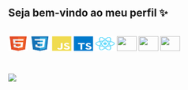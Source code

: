 ## Seja bem-vindo ao meu perfil ✨

<div style="display: inline_block"><br>
  <img align="center"  height="30" width="40" src="https://raw.githubusercontent.com/devicons/devicon/master/icons/html5/html5-original.svg">
  <img align="center"  height="30" width="40" src="https://raw.githubusercontent.com/devicons/devicon/master/icons/css3/css3-original.svg">
  <img align="center"  height="30" width="40" src="https://raw.githubusercontent.com/devicons/devicon/master/icons/javascript/javascript-plain.svg">
  <img align="center"  height="30" width="40" src="https://raw.githubusercontent.com/devicons/devicon/master/icons/typescript/typescript-plain.svg">
  <img align="center"  height="30" width="40" src="https://raw.githubusercontent.com/devicons/devicon/master/icons/react/react-original.svg"> 
  <img align="center"  height="30" width="40" src="https://cdn.jsdelivr.net/gh/devicons/devicon@latest/icons/android/android-original-wordmark.svg" />       
  <img align="center"  height="30" width="40" src="https://cdn.jsdelivr.net/gh/devicons/devicon@latest/icons/nodejs/nodejs-original-wordmark.svg"/>
  <img align="center"  height="30" width="40" src="https://cdn.jsdelivr.net/gh/devicons/devicon@latest/icons/mysql/mysql-original-wordmark.svg" />
</div>
<br>



 ##
 
<div> 
 
  <a href="https://instagram.com/victorsantuccii" target="_blank"><img src="https://img.shields.io/badge/-Instagram-%23E4405F?style=for-the-badge&logo=instagram&logoColor=white" target="_blank"></a>


  
</div>
